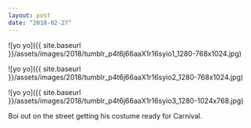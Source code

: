 ```yaml
---
layout: post
date: "2018-02-27"
---
```


![yo yo]({{ site.baseurl }}/assets/images/2018/tumblr_p4t6j66aaX1r16syio1_1280-768x1024.jpg)

![yo yo]({{ site.baseurl }}/assets/images/2018/tumblr_p4t6j66aaX1r16syio2_1280-768x1024.jpg)

![yo yo]({{ site.baseurl }}/assets/images/2018/tumblr_p4t6j66aaX1r16syio3_1280-1024x768.jpg)

Boi out on the street getting his costume ready for Carnival.

